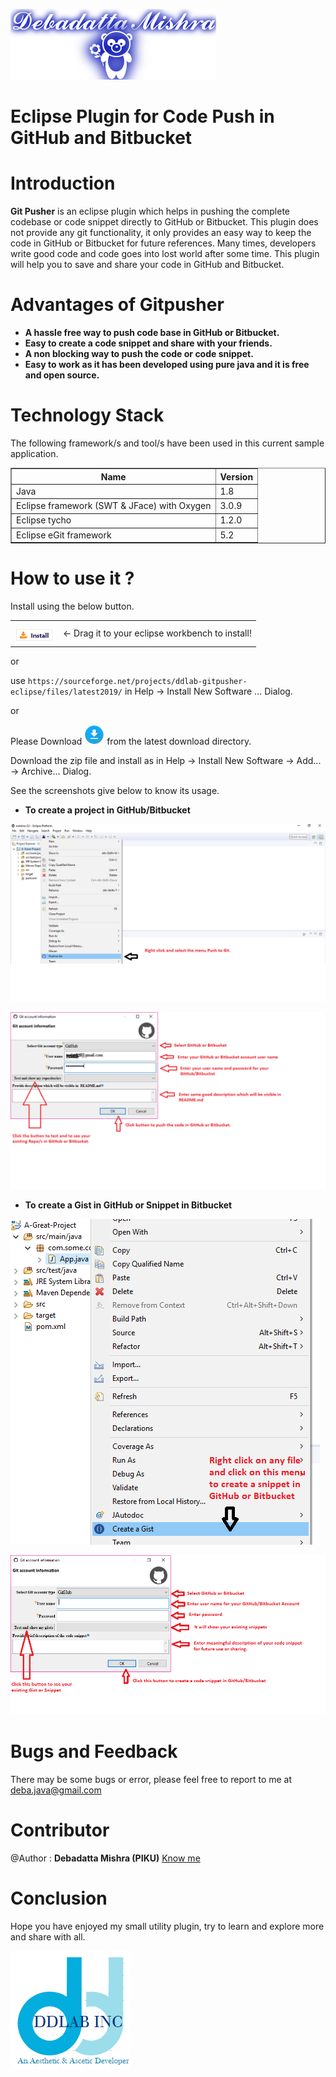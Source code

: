 ![DDLAB](./images/A22.png) 

Eclipse Plugin for Code Push in GitHub and Bitbucket
==========================================================================================

Introduction
============
**Git Pusher** is an eclipse plugin which helps in pushing the complete codebase or code snippet directly to GitHub or Bitbucket. This plugin does not provide any git functionality, it only provides an easy way to keep the code in GitHub or Bitbucket for future references. Many times, developers write good code and code goes into lost world after some time. This plugin will help you to save and share your code in GitHub and Bitbucket.


Advantages of Gitpusher
================

* **A hassle free way to push code base in GitHub or Bitbucket.**
* **Easy to create a code snippet and share with your friends.**
* **A non blocking way to push the code or code snippet.**
* **Easy to work as it has been developed using pure java and it is free and open source.**

Technology Stack
================
The following framework/s and tool/s have been used in this current sample application.

<table border="1">
  <tr>
    <th>Name</th>
    <th>Version</th> 
  </tr>
  <tr>
    <td>Java</td>
    <td>1.8</td> 
  </tr>
  <tr>
    <td>Eclipse framework (SWT & JFace) with Oxygen</td>
    <td>3.0.9</td> 
  </tr>
  <tr>
    <td>Eclipse tycho</td>
    <td>1.2.0</td> 
  </tr>
  <tr>
    <td>Eclipse eGit framework</td>
    <td>5.2</td> 
  </tr>
</table>

How to use it ?
===============
Install using the below button.

<table style="border: none; width:100%">
  <tbody>
    <tr style="border:none;">
      <td style="vertical-align: middle; padding-top: 10px; border: none;">
        <a href="https://sourceforge.net/projects/ddlab-gitpusher-eclipse/files/latest2019/" title="Drag and drop onto a running Eclipse Main Toolbar to install Gitpusher plugin">
          <img src="./images/installbutton.png">
        </a>
      </td>
      <td style="vertical-align: middle; text-align: left; border: none;">
        ← Drag it to your eclipse workbench to install!</td>
    </tr>
  </tbody>
</table>

or 

use `https://sourceforge.net/projects/ddlab-gitpusher-eclipse/files/latest2019/` in Help -> Install New Software ... Dialog.

or

Please Download [<img src="./images/download32.png">](https://github.com/debjava/ddlab-gitpusher-eclipse/raw/master/download/ddlab.gitpusher.updatesite-1.0.0.zip) from the latest download directory.

Download the zip file and install as in Help -> Install New Software -> Add... -> Archive... Dialog.

See the screenshots give below to know its usage.

* **To create a project in GitHub/Bitbucket**

![DDLAB](./images/IMG1.png)

![DDLAB](./images/IMG2.png)

* **To create a Gist in GitHub or Snippet in Bitbucket**

![DDLAB](./images/IMG3.png)

![DDLAB](./images/IMG4.png)


Bugs and Feedback
=================
There may be some bugs or error, please feel free to report to me at deba.java@gmail.com

Contributor
==========
@Author : **Debadatta Mishra (PIKU)** [Know me](https://about.me/debadattamishra)

Conclusion
==========
Hope you have enjoyed my small utility plugin, try to learn and explore more and share with all.

![DDLAB](./images/dd-logo.png)
